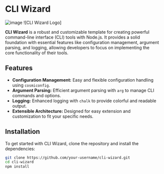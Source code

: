 # CLI Wizard
![image](https://github.com/RisheekShukla/CLI_Wizard/assets/101473637/b46cd767-b332-452a-9d0a-7d705d22fb92)
![CLI Wizard Logo] 


**CLI Wizard** is a robust and customizable template for creating powerful command-line interface (CLI) tools with Node.js. It provides a solid foundation with essential features like configuration management, argument parsing, and logging, allowing developers to focus on implementing the core functionality of their tools.

## Features

- **Configuration Management:** Easy and flexible configuration handling using `cosmiconfig`.
- **Argument Parsing:** Efficient argument parsing with `arg` to manage CLI commands and options.
- **Logging:** Enhanced logging with `chalk` to provide colorful and readable output.
- **Extensible Architecture:** Designed for easy extension and customization to fit your specific needs.

## Installation

To get started with CLI Wizard, clone the repository and install the dependencies:

```sh
git clone https://github.com/your-username/cli-wizard.git
cd cli-wizard
npm install
